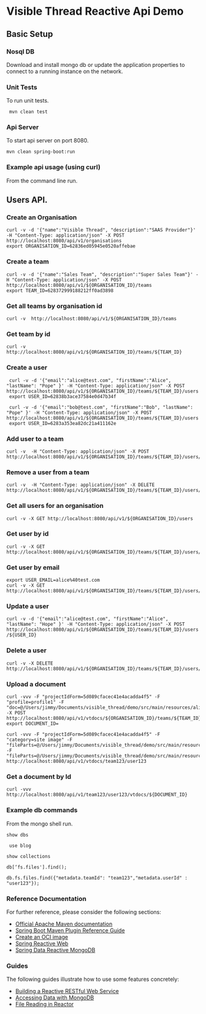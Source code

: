 # Visible Thread Reactive Api Demo


## Basic Setup

### Nosql DB

Download and install mongo db or update the application properties to connect to a running instance on the network.

### Unit Tests

To run unit tests.

``` mvn clean test```

### Api Server

To start api server on port 8080.

```mvn clean spring-boot:run   ```

### Example api usage (using curl)

From the command line run.

## Users API.

### Create an Organisation

```
curl -v -d '{"name":"Visible Thread", "description":"SAAS Provider"}' -H "Content-Type: application/json" -X POST http://localhost:8080/api/v1/organisations
export ORGANISATION_ID=62836ed05945e0520affebae
```

### Create a team

```
curl -v -d '{"name":"Sales Team", "description":"Super Sales Team"}' -H "Content-Type: application/json" -X POST http://localhost:8080/api/v1/${ORGANISATION_ID}/teams
export TEAM_ID=628372999188212ff0ad3898
```

###  Get all teams by organisation id
```
curl -v  http://localhost:8080/api/v1/${ORGANISATION_ID}/teams
```

###  Get team by id 
```
curl -v  http://localhost:8080/api/v1/${ORGANISATION_ID}/teams/${TEAM_ID}
```

### Create a user

```
 curl -v -d '{"email":"alice@test.com", "firstName":"Alice", "lastName": "Pope" }' -H "Content-Type: application/json" -X POST http://localhost:8080/api/v1/${ORGANISATION_ID}/teams/${TEAM_ID}/users
 export USER_ID=62838b3ace37584e0d47b34f
 
 curl -v -d '{"email":"bob@test.com", "firstName":"Bob", "lastName": "Pope" }' -H "Content-Type: application/json" -X POST http://localhost:8080/api/v1/${ORGANISATION_ID}/teams/${TEAM_ID}/users
 export USER_ID=6283a353ea82dc21a411162e
```

### Add user to a team

```
curl -v  -H "Content-Type: application/json" -X POST http://localhost:8080/api/v1/${ORGANISATION_ID}/teams/${TEAM_ID}/users/add/${USER_ID}

```

### Remove a user from a team

```
curl -v  -H "Content-Type: application/json" -X DELETE http://localhost:8080/api/v1/${ORGANISATION_ID}/teams/${TEAM_ID}/users/remove/${USER_ID}

```

### Get all users for an organisation

```curl -v -X GET http://localhost:8080/api/v1/${ORGANISATION_ID}/users```


### Get user by id

```
curl -v -X GET http://localhost:8080/api/v1/${ORGANISATION_ID}/teams/${TEAM_ID}/users/${USER_ID}
```

### Get user by email

```
export USER_EMAIL=alice%40test.com
curl -v -X GET http://localhost:8080/api/v1/${ORGANISATION_ID}/teams/${TEAM_ID}/users/email/${USER_EMAIL}
```

### Update a user

```curl -v -d '{"email":"alice@test.com", "firstName":"Alice", "lastName": "Hope" }' -H "Content-Type: application/json" -X POST http://localhost:8080/api/v1/${ORGANISATION_ID}/teams/${TEAM_ID}/users/${USER_ID}```

### Delete a user

```
curl -v -X DELETE  http://localhost:8080/api/v1/${ORGANISATION_ID}/teams/${TEAM_ID}/users/${USER_ID}
```

### Upload a document 

```
curl -vvv -F "projectIdForm=5d089cfacec41e4acadda4f5" -F "profile=profile1" -F "doc=@/Users/jimmy/Documents/visible_thread/demo/src/main/resources/alice_in_wonderland.txt" -X POST http://localhost:8080/api/v1/vtdocs/${ORGANISATION_ID}/teams/${TEAM_ID}/users/${USER_ID}
export DOCUMENT_ID=
```

```
curl -vvv -F "projectIdForm=5d089cfacec41e4acadda4f5" -F "category=site image" -F "fileParts=@/Users/jimmy/Documents/visible_thread/demo/src/main/resources/alice_in_wonderland.txt" -F "fileParts=@/Users/jimmy/Documents/visible_thread/demo/src/main/resources/alice_in_wonderland.txt"  http://localhost:8080/api/v1/vtdocs/team123/user123
```

### Get a document by Id
```
curl -vvv http://localhost:8080/api/v1/team123/user123/vtdocs/${DOCUMENT_ID}
```

### Example db commands

From the mongo shell run. 

```show dbs```

``` use blog```

```show collections```

```db[‘fs.files'].find();```

```db.fs.files.find({"metadata.teamId": "team123","metadata.userId" : "user123"});```

### Reference Documentation
For further reference, please consider the following sections:

* [Official Apache Maven documentation](https://maven.apache.org/guides/index.html)
* [Spring Boot Maven Plugin Reference Guide](https://docs.spring.io/spring-boot/docs/2.6.7/maven-plugin/reference/html/)
* [Create an OCI image](https://docs.spring.io/spring-boot/docs/2.6.7/maven-plugin/reference/html/#build-image)
* [Spring Reactive Web](https://docs.spring.io/spring-boot/docs/2.6.7/reference/htmlsingle/#web.reactive)
* [Spring Data Reactive MongoDB](https://docs.spring.io/spring-boot/docs/2.6.7/reference/htmlsingle/#boot-features-mongodb)

### Guides
The following guides illustrate how to use some features concretely:

* [Building a Reactive RESTful Web Service](https://spring.io/guides/gs/reactive-rest-service/)
* [Accessing Data with MongoDB](https://spring.io/guides/gs/accessing-data-mongodb/)
* [File Reading in Reactor](https://simonbasle.github.io/2017/10/file-reading-in-reactor/)

